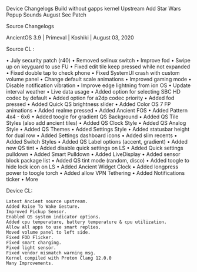 Device Changelogs
Build without gapps
kernel Upstream
Add Star Wars Popup Sounds
August Sec Patch

Source Changelogs

AncientOS 3.9 | Primeval | Koshiki | August 03, 2020

Source CL :

• July security patch (r40) • Removed selinux switch • Improve fod • Swipe up on keyguard to use FU • Fixed edit tile keep pressed while not expanded • Fixed double tap to check phone • Fixed SystemUI crash with custom volume panel • Change default scale animations • Improved gaming mode • Disable notification vibration • Improve edge lightning from ion OS • Update interval weather • Live data usage • Added option for selecting SBC HD codec by default • Added option for a2dp codec priority • Added fod pressed • Added Quick QS brightness slider • Added Color OS 7 FP animations • Added realme pressed • Added Ancient FOS • Added Pattern 4x4 - 6x6 • Added toogle for gradient QS Background • Added QS Tile Styles (also add ancient tiles) • Added QS Clock Style • Added QS Analog Style • Added QS Themes • Added Settings Style • Added statusbar height for dual row • Added Settings dashboard icons • Added slim recents • Added Switch Styles • Added QS Label options (accent, gradient) • Added new QS tint • Added disable quick settings on LS • Added Quick settings pulldown • Added Smart Pulldown • Added LiveDisplay • Added sensor block package list • Added QS tint mode (random, disco) • Added toogle to hide lock icon on LS • Added Ancient Widget Clock • Added longpress power to toogle torch • Added allow VPN Tethering • Added Notifications ticker • More

Device CL:

    Latest Ancient source upstream.
    Added Raise To Wake Gesture.
    Improved Pickup Sensor.
    Enabled QS system indicator options.
    Added cpu temperature, battery temperature & cpu utilization.
    Allow all apps to use smart replies.
    Moved volume panel to left side.
    Fixed FOD Flicker.
    Fixed smart charging.
    Fixed light sensor.
    Fixed vendor mismatch warning msg.
    Kernel compiled with Proton Clang 12.0.0
    Many Improvements.


